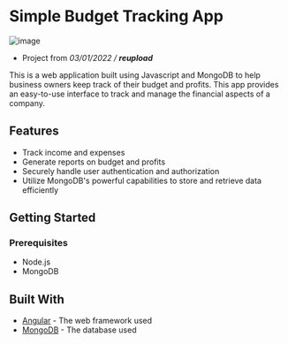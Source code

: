 # Simple Budget Tracking App

![image](https://user-images.githubusercontent.com/70757499/216840769-23bebf1e-2af2-4d5d-8f33-60f3686974a7.png)

- Project from _03/01/2022 / **reupload**_

This is a web application built using Javascript and MongoDB to help business owners keep track of their budget and profits. This app provides an easy-to-use interface to track and manage the financial aspects of a company.

## Features
- Track income and expenses 
- Generate reports on budget and profits 
- Securely handle user authentication and authorization
- Utilize MongoDB's powerful capabilities to store and retrieve data efficiently

## Getting Started

### Prerequisites
- Node.js
- MongoDB

## Built With
- [Angular](https://angular.io/) - The web framework used
- [MongoDB](https://www.mongodb.com/) - The database used
